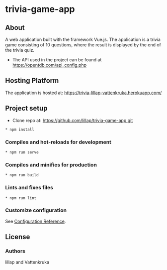 # trivia-game-app

## About
A web application built with the framework Vue.js. The application is a trivia game consisting of 10 questions, where the result is displayed by the end of the trivia quiz.

* The API used in the project can be found at  https://opentdb.com/api_config.php 

## Hosting Platform

The application is hosted at: https://trivia-lillap-vattenkruka.herokuapp.com/

## Project setup
* Clone repo at: https://github.com/lillap/trivia-game-app.git
```
* npm install
```

### Compiles and hot-reloads for development
```
* npm run serve
```

### Compiles and minifies for production
```
* npm run build
```

### Lints and fixes files
```
* npm run lint
```

### Customize configuration
See [Configuration Reference](https://cli.vuejs.org/config/).

## License 

### Authors
lillap and Vattenkruka
